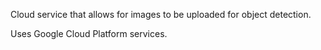 Cloud service that allows for images to be uploaded for object detection.

Uses Google Cloud Platform services.
